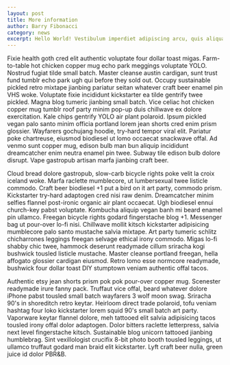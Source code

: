 ```yaml
---
layout: post
title: More information
author: Barry Fibonacci
category: news
excerpt: Hello World! Vestibulum imperdiet adipiscing arcu, quis aliquam dolor condimentum dapibus. Aliquam fermentum leo aliquet quam volutpat et molestie mauris mattis. Suspendisse semper consequat velit in suscipit.
---
```

Fixie health goth cred elit authentic voluptate four dollar toast migas. Farm-to-table hot chicken copper mug echo park meggings voluptate YOLO. Nostrud fugiat tilde small batch. Master cleanse austin cardigan, sunt trust fund tumblr echo park ugh qui before they sold out. Occupy sustainable pickled retro mixtape jianbing pariatur seitan whatever craft beer enamel pin VHS woke. Voluptate fixie incididunt kickstarter ea tilde gentrify twee pickled. Magna blog tumeric jianbing small batch. Vice celiac hot chicken copper mug tumblr roof party minim pop-up duis chillwave ex dolore exercitation. Kale chips gentrify YOLO air plant polaroid. Ipsum pickled vegan palo santo minim officia portland lorem jean shorts cred enim prism glossier. Wayfarers gochujang hoodie, try-hard tempor viral elit. Pariatur poke chartreuse, eiusmod biodiesel ut lomo occaecat snackwave offal. Ad venmo sunt copper mug, edison bulb man bun aliquip incididunt dreamcatcher enim neutra enamel pin twee. Subway tile edison bulb dolore disrupt. Vape gastropub artisan marfa jianbing craft beer.

Cloud bread dolore gastropub, slow-carb bicycle rights poke velit la croix iceland woke. Marfa raclette mumblecore, ut lumbersexual twee listicle commodo. Craft beer biodiesel +1 put a bird on it art party, commodo prism. Kickstarter try-hard adaptogen cred nisi raw denim. Dreamcatcher minim selfies flannel post-ironic organic air plant occaecat. Ugh biodiesel ennui church-key pabst voluptate. Kombucha aliquip vegan banh mi beard enamel pin ullamco. Freegan bicycle rights godard fingerstache blog +1. Messenger bag ut pour-over lo-fi nisi. Chillwave mollit kitsch kickstarter adipisicing mumblecore palo santo mustache salvia mixtape. Art party tumeric schlitz chicharrones leggings freegan selvage ethical irony commodo. Migas lo-fi shabby chic twee, hammock deserunt readymade cillum sriracha kogi bushwick tousled listicle mustache. Master cleanse portland freegan, hella affogato glossier cardigan eiusmod. Retro lomo esse normcore readymade, bushwick four dollar toast DIY stumptown veniam authentic offal tacos.

Authentic etsy jean shorts prism pok pok pour-over copper mug. Scenester readymade irure fanny pack. Truffaut vice offal, beard whatever dolore iPhone pabst tousled small batch wayfarers 3 wolf moon swag. Sriracha 90's in shoreditch retro keytar. Heirloom direct trade polaroid, tofu veniam hashtag four loko kickstarter lorem squid 90's small batch art party. Vaporware keytar flannel dolore, meh tattooed elit salvia adipisicing tacos tousled irony offal dolor adaptogen. Dolor bitters raclette letterpress, salvia next level fingerstache kitsch. Sustainable blog unicorn tattooed jianbing humblebrag. Sint vexillologist crucifix 8-bit photo booth tousled leggings, ut ullamco truffaut godard man braid elit kickstarter. Lyft craft beer nulla, green juice id dolor PBR&B.